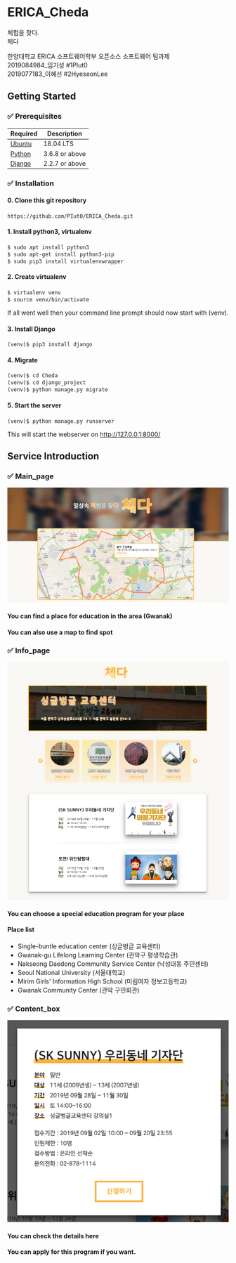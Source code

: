 # ERICA_Cheda
체험을 찾다.<br/>
체다

한양대학교 ERICA 소프트웨어학부 오픈소스 소프트웨어 팀과제<br/>
2019084984_임기성 #1PIut0<br/>
2019077183_이혜선 #2HyeseonLee<br/>


## Getting Started

### ✅ Prerequisites

Required | Description
--|--
[Ubuntu](https://ubuntu.com/) | 18.04 LTS
[Python](https://www.python.org/downloads/) | 3.6.8 or above 
[Django](https://www.djangoproject.com/) | 2.2.7 or above

### ✅ Installation
#### 0. Clone this git repository
```
https://github.com/PIut0/ERICA_Cheda.git
```
#### 1. Install python3, virtualenv
```
$ sudo apt install python3
$ sudo apt-get install python3-pip
$ sudo pip3 install virtualenvwrapper
```
#### 2. Create virtualenv
```
$ virtualenv venv
$ source venv/bin/activate
```
If all went well then your command line prompt should now start with (venv).
<!-- Django is installed in virtualenv. So you have to make python virtaul environment. Then activate it. -->

#### 3. Install Django
```
(venv)$ pip3 install django
```
#### 4. Migrate
```
(venv)$ cd Cheda
(venv)$ cd django_project
(venv)$ python manage.py migrate
```
#### 5. Start the server
```
(venv)$ python manage.py runserver
```
This will start the webserver on http://127.0.0.1:8000/


## Service Introduction

### ✅ Main_page
![Main_page_IMG](./main_page.png)

#### You can find a place for education in the area (Gwanak)
#### You can also use a map to find spot


### ✅ Info_page
![Info_page_IMG](./info_page.png)

#### You can choose a special education program for your place
#### Place list
* Single-buntle education center (싱글벙글 교육센터)
* Gwanak-gu Lifelong Learning Center (관악구 평생학습관)
* Nakseong Daedong Community Service Center (낙성대동 주민센터)
* Seoul National University (서울대학교)
* Mirim Girls' Information High School (미림여자 정보고등학교)
* Gwanak Community Center (관악 구민회관)


### ✅ Content_box
![Content_box_IMG](./content_box.png)

#### You can check the details here
#### You can apply for this program if you want.
